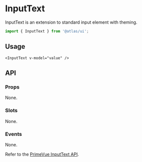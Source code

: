 # InputText

InputText is an extension to standard input element with theming.

```ts
import { InputText } from '@atlas/ui';
```

## Usage

```vue
<InputText v-model="value" />
```

## API

### Props

None.

### Slots

None.

### Events

None.

Refer to the [PrimeVue InputText API](https://primevue.org/inputtext/#api).

